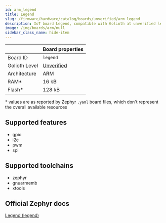 ```yaml
---
id: arm_legend
title: Legend
slug: /firmware/hardware/catalog/boards/unverified/arm_legend
description: IoT board Legend, compatible with Golioth at unverified level.
image: /img/boards/arm/null
sidebar_class_name: hide-item
---
```


[//]: # (This is an auto-generated file, do not edit! Changes to it will be lost upon re-generation)



|                | Board properties     |
| -------------  | -------------------- |
| Board ID       | `legend` |
| Golioth Level  | [Unverified](/firmware/hardware#unverified-boards) |
| Architecture   | ARM |
| RAM*           | 16 kB |
| Flash*         | 128 kB |

\* values are as reported by Zephyr `.yaml` board files, which don't represent the overall available resources



## Supported features

* gpio
* i2c
* pwm
* spi

## Supported toolchains

* zephyr
* gnuarmemb
* xtools

## Official Zephyr docs

[Legend (legend)](https://docs.zephyrproject.org/3.6.0/boards/arm/legend/doc/index.html)

